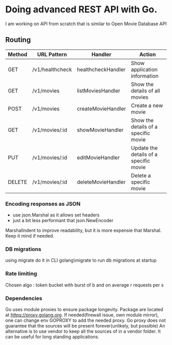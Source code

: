 # Doing advanced REST API with Go.

I am working on API from scratch that is similar to Open Movie Database API

## Routing
| Method | URL Pattern      | Handler              | Action                              |
|--------|------------------|----------------------|-------------------------------------|
| GET    | /v1/healthcheck  | healthcheckHandler   | Show application information        |
| GET    | /v1/movies       | listMoviesHandler    | Show the details of all movies      |
| POST   | /v1/movies       | createMovieHandler   | Create a new movie                  |
| GET    | /v1/movies/:id   | showMovieHandler     | Show the details of a specific movie|
| PUT    | /v1/movies/:id   | editMovieHandler     | Update the details of a specific movie |
| DELETE | /v1/movies/:id   | deleteMovieHandler   | Delete a specific movie             |


### Encoding responses as JSON
- use json.Marshal as it allows set headers
- just a bit less performant that json.NewEncoder

MarshalIndent to improve readability, but it is more expensie that Marshal.
Keep it mind if needed.

### DB migrations
using migrate do it in CLI
golang\migrate to run db migrations at startup

### Rate limiting
Chosen algo : token bucket
with burst of b and on average r requests per s

### Dependencies
Go uses module proxies to ensure package longevity.
Package are located at  https://proxy.golang.org.
If needed(firewall issue, own module mirror), one can change env GOPROXY to add the needed proxy.
Go proxy does not guarantee that the sources will be present forever(unlikely, but possible)
An alternative is to use vendor to keep all the sources of in a vendor folder.
It can be useful for long standing applications.
